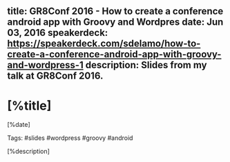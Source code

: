 title: GR8Conf 2016 - How to create a conference android app with Groovy and Wordpres
date: Jun 03, 2016
speakerdeck: https://speakerdeck.com/sdelamo/how-to-create-a-conference-android-app-with-groovy-and-wordpress-1
description: Slides from my talk at GR8Conf 2016.
---

# [%title]

[%date]

Tags: #slides #wordpress #groovy #android

[%description]

<script async class="speakerdeck-embed" data-id="08c78243388e4fcabd3da579ea835a03" data-ratio="1.33333333333333" src="//speakerdeck.com/assets/embed.js"></script>